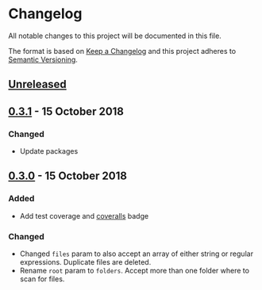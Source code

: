 <!-- markdownlint-disable no-duplicate-header line-length -->

# Changelog

All notable changes to this project will be documented in this file.

The format is based on [Keep a Changelog](http://keepachangelog.com/en/1.0.0/)
and this project adheres to [Semantic Versioning](http://semver.org/spec/v2.0.0.html).

## [Unreleased]

## [0.3.1] - 15 October 2018

### Changed

- Update packages 

## [0.3.0] - 15 October 2018

### Added

- Add test coverage and [coveralls](https://coveralls.io/github/asd14/pluginus) badge

### Changed

- Changed `files` param to also accept an array of either string or regular expressions. Duplicate files are deleted.
- Rename `root` param to `folders`. Accept more than one folder where to scan for files.

[Unreleased]: https://github.com/asd14/pluginus/compare/v0.3.0...HEAD

[0.3.1]: https://github.com/asd14/pluginus/compare/v0.3.0...v0.3.1
[0.3.0]: https://github.com/asd14/pluginus/compare/v0.3.0
